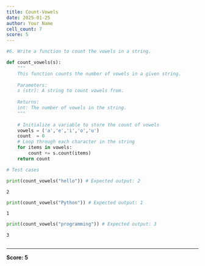 ```yaml
---
title: Count-Vowels
date: 2025-01-25
author: Your Name
cell_count: 7
score: 5
---
```


```python
#6. Write a function to count the vowels in a string.
```


```python
def count_vowels(s):
    """
    This function counts the number of vowels in a given string.
    
    Parameters:
    s (str): A string to count vowels from.
    
    Returns:
    int: The number of vowels in the string.
    """
    
    # Initialize a variable to store the count of vowels
    vowels = ('a','e','i','o','u')
    count  = 0
    # Loop through each character in the string
    for items in vowels:
        count += s.count(items)
    return count
```


```python
# Test cases
```


```python
print(count_vowels("hello")) # Expected output: 2
```

    2



```python
print(count_vowels("Python")) # Expected output: 1
```

    1



```python
print(count_vowels("programming")) # Expected output: 3
```

    3



```python

```


---
**Score: 5**
